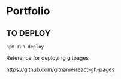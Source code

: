 
# Portfolio

## TO DEPLOY

```npm run deploy```


Reference for deploying gitpages

https://github.com/gitname/react-gh-pages